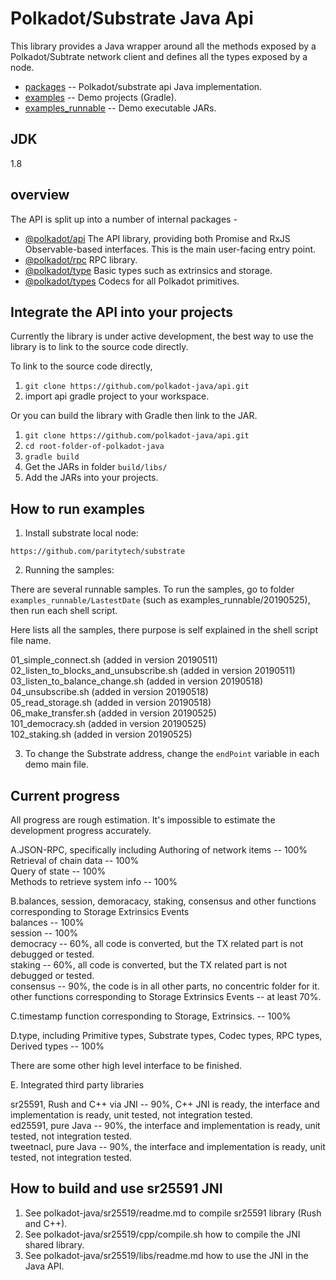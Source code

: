 # Polkadot/Substrate Java Api

This library provides a Java wrapper around all the methods exposed by a Polkadot/Subtrate network client and defines all the types exposed by a node.

- [packages](https://github.com/polkadot-java/api/tree/master/packages) -- Polkadot/substrate api Java implementation.  
- [examples](https://github.com/polkadot-java/api/tree/master/examples) -- Demo projects (Gradle).  
- [examples_runnable](https://github.com/polkadot-java/api/tree/master/examples_runnable) -- Demo executable JARs.  

## JDK

1.8

## overview

The API is split up into a number of internal packages -

- [@polkadot/api](packages/src/main/java/org/polkadot/api/) The API library, providing both Promise and RxJS Observable-based interfaces. This is the main user-facing entry point.
- [@polkadot/rpc](packages/src/main/java/org/polkadot/rpc/) RPC library.
- [@polkadot/type](packages/src/main/java/org/polkadot/type/) Basic types such as extrinsics and storage.
- [@polkadot/types](packages/src/main/java/org/polkadot/types/) Codecs for all Polkadot primitives.

## Integrate the API into your projects

Currently the library is under active development, the best way to use the library is to link to the source code directly.  

To link to the source code directly,

1. `git clone https://github.com/polkadot-java/api.git`
2. import api gradle project to your workspace.

Or you can build the library with Gradle then link to the JAR.

1. `git clone https://github.com/polkadot-java/api.git`
2. `cd root-folder-of-polkadot-java`
3. `gradle build`
4. Get the JARs in folder `build/libs/`
5. Add the JARs into your projects.

## How to run examples

1. Install substrate local node:  

`https://github.com/paritytech/substrate`  

2. Running the samples:  

There are several runnable samples. To run the samples, go to folder `examples_runnable/LastestDate` (such as examples_runnable/20190525), then run each shell script.

Here lists all the samples, there purpose is self explained in the shell script file name.

01_simple_connect.sh (added in version 20190511)   
02_listen_to_blocks_and_unsubscribe.sh (added in version 20190511)  
03_listen_to_balance_change.sh (added in version 20190518)   
04_unsubscribe.sh (added in version 20190518)   
05_read_storage.sh (added in version 20190518)   
06_make_transfer.sh (added in version 20190525)  
101_democracy.sh (added in version 20190525)  
102_staking.sh (added in version 20190525)  

3. To change the Substrate address, change the `endPoint` variable in each demo main file.

## Current progress

All progress are rough estimation. It's impossible to estimate the development progress accurately.

A.JSON-RPC, specifically including
Authoring of network items -- 100%  
Retrieval of chain data -- 100%  
Query of state -- 100%  
Methods to retrieve system info -- 100%  
 
B.balances, session, demoracacy, staking, consensus and other functions  
corresponding to Storage Extrinsics Events  
balances -- 100%  
session -- 100%  
democracy -- 60%, all code is converted, but the TX related part is not debugged or tested.  
staking -- 60%, all code is converted, but the TX related part is not debugged or tested.  
consensus -- 90%, the code is in all other parts, no concentric folder for it.  
other functions corresponding to Storage Extrinsics Events -- at least 70%.  

C.timestamp function corresponding to Storage, Extrinsics. -- 100%  

D.type, including Primitive types, Substrate types, Codec types, RPC types,
Derived types  -- 100%  

There are some other high level interface to be finished.

E. Integrated third party libraries

sr25591, Rush and C++ via JNI -- 90%, C++ JNI is ready, the interface and implementation is ready, unit tested, not integration tested.  
ed25591, pure Java -- 90%, the interface and implementation is ready, unit tested, not integration tested.  
tweetnacl, pure Java -- 90%, the interface and implementation is ready, unit tested, not integration tested.  


## How to build and use sr25591 JNI

1. See polkadot-java/sr25519/readme.md to compile sr25591 library (Rush and C++).
2. See polkadot-java/sr25519/cpp/compile.sh how to compile the JNI shared library.
3. See polkadot-java/sr25519/libs/readme.md how to use the JNI in the Java API.
